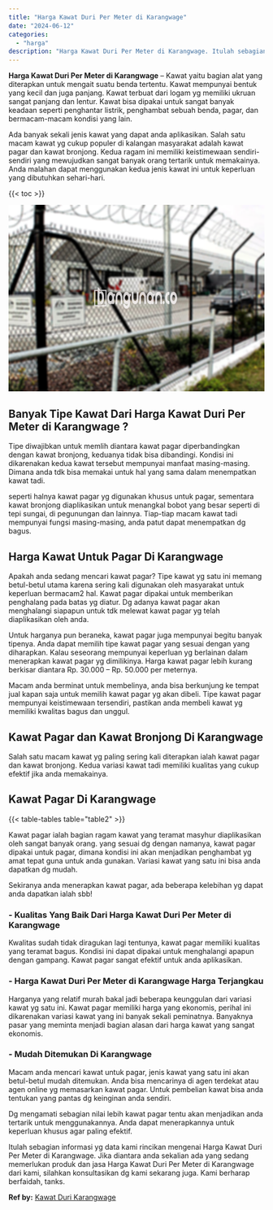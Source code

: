```yaml
---
title: "Harga Kawat Duri Per Meter di Karangwage"
date: "2024-06-12"
categories: 
  - "harga"
description: "Harga Kawat Duri Per Meter di Karangwage. Itulah sebagian informasi yg data kami rincikan mengenai Harga Kawat Duri Per Meter di Karangwage. Jika diantara an..."
---
```


**Harga Kawat Duri Per Meter di Karangwage** – Kawat yaitu bagian alat yang diterapkan untuk mengait suatu benda tertentu. Kawat mempunyai bentuk yang kecil dan juga panjang. Kawat terbuat dari logam yg memiliki ukruan sangat panjang dan lentur. Kawat bisa dipakai untuk sangat banyak keadaan seperti penghantar listrik, penghambat sebuah benda, pagar, dan bermacam-macam kondisi yang lain.

Ada banyak sekali jenis kawat yang dapat anda aplikasikan. Salah satu macam kawat yg cukup populer di kalangan masyarakat adalah kawat pagar dan kawat bronjong. Kedua ragam ini memiliki keistimewaan sendiri-sendiri yang mewujudkan sangat banyak orang tertarik untuk memakainya. Anda malahan dapat menggunakan kedua jenis kawat ini untuk keperluan yang dibutuhkan sehari-hari.

{{< toc >}}

![Harga Kawat Duri Per Meter di Karangwage](/images/jual-kawat-murah04.png)

## Banyak Tipe Kawat Dari Harga Kawat Duri Per Meter di Karangwage ?

Tipe diwajibkan untuk memlih diantara kawat pagar diperbandingkan dengan kawat bronjong, keduanya tidak bisa dibandingi. Kondisi ini dikarenakan kedua kawat tersebut mempunyai manfaat masing-masing. Dimana anda tdk bisa memakai untuk hal yang sama dalam menempatkan kawat tadi.

seperti halnya kawat pagar yg digunakan khusus untuk pagar, sementara kawat bronjong diaplikasikan untuk menangkal bobot yang besar seperti di tepi sungai, di pegunungan dan lainnya. Tiap-tiap macam kawat tadi mempunyai fungsi masing-masing, anda patut dapat menempatkan dg bagus.

## Harga Kawat Untuk Pagar Di Karangwage

Apakah anda sedang mencari kawat pagar? Tipe kawat yg satu ini memang betul-betul utama karena sering kali digunakan oleh masyarakat untuk keperluan bermacam2 hal. Kawat pagar dipakai untuk memberikan penghalang pada batas yg diatur. Dg adanya kawat pagar akan menghalangi siapapun untuk tdk melewat kawat pagar yg telah diaplikasikan oleh anda.

Untuk harganya pun beraneka, kawat pagar juga mempunyai begitu banyak tipenya. Anda dapat memilih tipe kawat pagar yang sesuai dengan yang diharapkan. Kalau seseorang mempunyai keperluan yg berlainan dalam menerapkan kawat pagar yg dimilikinya. Harga kawat pagar lebih kurang berkisar diantara Rp. 30.000 – Rp. 50.000 per meternya.

Macam anda berminat untuk membelinya, anda bisa berkunjung ke tempat jual kapan saja untuk memilih kawat pagar yg akan dibeli. Tipe kawat pagar mempunyai keistimewaan tersendiri, pastikan anda membeli kawat yg memiliki kwalitas bagus dan unggul.

## Kawat Pagar dan Kawat Bronjong Di Karangwage

Salah satu macam kawat yg paling sering kali diterapkan ialah kawat pagar dan kawat bronjong. Kedua variasi kawat tadi memiliki kualitas yang cukup efektif jika anda memakainya.

## Kawat Pagar Di Karangwage

{{< table-tables table="table2" >}}

Kawat pagar ialah bagian ragam kawat yang teramat masyhur diaplikasikan oleh sangat banyak orang. yang sesuai dg dengan namanya, kawat pagar dipakai untuk pagar, dimana kondisi ini akan menjadikan penghambat yg amat tepat guna untuk anda gunakan. Variasi kawat yang satu ini bisa anda dapatkan dg mudah.

Sekiranya anda menerapkan kawat pagar, ada beberapa kelebihan yg dapat anda dapatkan ialah sbb!

### \- Kualitas Yang Baik Dari Harga Kawat Duri Per Meter di Karangwage

Kwalitas sudah tidak diragukan lagi tentunya, kawat pagar memiliki kualitas yang teramat bagus. Kondisi ini dapat dipakai untuk menghalangi apapun dengan gampang. Kawat pagar sangat efektif untuk anda aplikasikan.

### \- Harga Kawat Duri Per Meter di Karangwage Harga Terjangkau

Harganya yang relatif murah bakal jadi beberapa keunggulan dari variasi kawat yg satu ini. Kawat pagar memiliki harga yang ekonomis, perihal ini dikarenakan variasi kawat yang ini banyak sekali peminatnya. Banyaknya pasar yang meminta menjadi bagian alasan dari harga kawat yang sangat ekonomis.

### \- Mudah Ditemukan Di Karangwage

Macam anda mencari kawat untuk pagar, jenis kawat yang satu ini akan betul-betul mudah ditemukan. Anda bisa mencarinya di agen terdekat atau agen online yg memasarkan kawat pagar. Untuk pembelian kawat bisa anda tentukan yang pantas dg keinginan anda sendiri.

Dg mengamati sebagian nilai lebih kawat pagar tentu akan menjadikan anda tertarik untuk menggunakannya. Anda dapat menerapkannya untuk keperluan khusus agar paling efektif.

Itulah sebagian informasi yg data kami rincikan mengenai Harga Kawat Duri Per Meter di Karangwage. Jika diantara anda sekalian ada yang sedang memerlukan produk dan jasa Harga Kawat Duri Per Meter di Karangwage dari kami, silahkan konsultasikan dg kami sekarang juga. Kami berharap berfaidah, tanks.

**Ref by:** [Kawat Duri Karangwage](https://id.wikipedia.org/wiki/Kawat)
